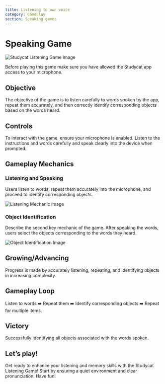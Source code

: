 ```yaml
---
title: Listening to own voice
category: Gameplay
section: Speaking games
---
```

Speaking Game
=============

![Studycat Listening Game Image](https://help.studycat.com/hc/article_attachments/34787998441881)

Before playing this game make sure you have allowed the Studycat app access to your microphone.

Objective
---------

The objective of the game is to listen carefully to words spoken by the app, repeat them accurately, and then correctly identify corresponding objects based on the words heard.

Controls
--------

To interact with the game, ensure your microphone is enabled. Listen to the instructions and words carefully and speak clearly into the device when prompted.

Gameplay Mechanics
------------------

### Listening and Speaking

Users listen to words, repeat them accurately into the microphone, and proceed to identify corresponding objects.

![Listening Mechanic Image](https://help.studycat.com/hc/article_attachments/34787998444057)

### Object Identification

Describe the second key mechanic of the game. After speaking the words, users select the objects corresponding to the words they heard.

![Object Identification Image](https://help.studycat.com/hc/article_attachments/34787998447001)

Growing/Advancing
-----------------

Progress is made by accurately listening, repeating, and identifying objects in increasing complexity.

Gameplay Loop
-------------

Listen to words ➡️ Repeat them ➡️ Identify corresponding objects ➡️ Repeat for multiple items.

Victory
-------

Successfully identifying all objects associated with the words spoken.

Let’s play!
-----------

Get ready to enhance your listening and memory skills with the Studycat Listening Game! Start by ensuring a quiet environment and clear pronunciation. Have fun!